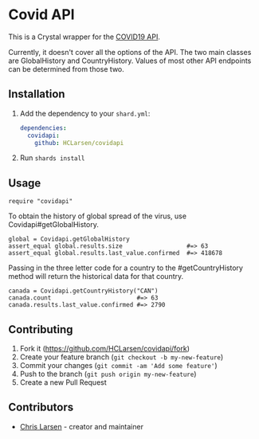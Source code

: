 # Covid API

This is a Crystal wrapper for the [COVID19 API](https://covidapi.info/).

Currently, it doesn't cover all the options of the API. The two main classes are GlobalHistory and CountryHistory. Values of most other API endpoints can be determined from those two.

## Installation

1. Add the dependency to your `shard.yml`:

   ```yaml
   dependencies:
     covidapi:
       github: HCLarsen/covidapi
   ```

2. Run `shards install`

## Usage

```crystal
require "covidapi"
```

To obtain the history of global spread of the virus, use Covidapi#getGlobalHistory.

```crystal
global = Covidapi.getGlobalHistory
assert_equal global.results.size                  #=> 63
assert_equal global.results.last_value.confirmed  #=> 418678

```

Passing in the three letter code for a country to the #getCountryHistory method will return the historical data for that country.

```crystal
canada = Covidapi.getCountryHistory("CAN")
canada.count                        #=> 63
canada.results.last_value.confirmed #=> 2790
```

## Contributing

1. Fork it (<https://github.com/HCLarsen/covidapi/fork>)
2. Create your feature branch (`git checkout -b my-new-feature`)
3. Commit your changes (`git commit -am 'Add some feature'`)
4. Push to the branch (`git push origin my-new-feature`)
5. Create a new Pull Request

## Contributors

- [Chris Larsen](https://github.com/HCLarsen) - creator and maintainer
